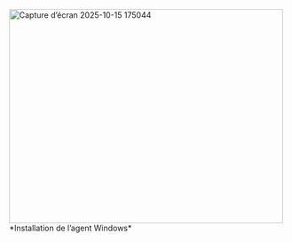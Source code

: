 
<img width="493" height="385" alt="Capture d’écran 2025-10-15 175044" src="https://github.com/user-attachments/assets/0d8cc65a-ed76-4119-a003-3f279ec434d0" />
*Installation de l’agent Windows*
